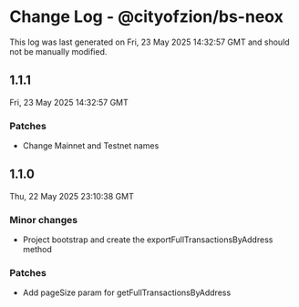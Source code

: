 # Change Log - @cityofzion/bs-neox

This log was last generated on Fri, 23 May 2025 14:32:57 GMT and should not be manually modified.

## 1.1.1
Fri, 23 May 2025 14:32:57 GMT

### Patches

- Change Mainnet and Testnet names

## 1.1.0
Thu, 22 May 2025 23:10:38 GMT

### Minor changes

- Project bootstrap and create the exportFullTransactionsByAddress method

### Patches

- Add pageSize param for getFullTransactionsByAddress

